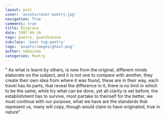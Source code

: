 ```yaml
---
layout: post
cover: 'assets/cover-poetry.jpg'
navigation: True
comments: true
title: Disgrace
date: 1997-09-10
tags: poetry, guardianone
subclass: 'post tag-poetry'
logo: 'assets/images/ghost.png'
author: nmbazima
categories: Poetry
---
```

" As what is learnt by others, is new from the original, different minds elaborate on the subject, and it is not one to compare with another, they create their own idea from where it was found, these are in their way, each travel has its parts, that reveal the difference in it, there is no limit in which to be the same, while try what can be done, yet all clarity is set before, the establishment has to survive, most partake to theirself for the better, we must continue with our purpose, what we have are the standards that represent us, many will copy, though would claim to have originated, true in nature".